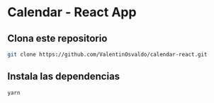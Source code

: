 # Calendar - React App

## Clona este repositorio

```bash
git clone https://github.com/ValentinOsvaldo/calendar-react.git
```

## Instala las dependencias

```bash
yarn
```
